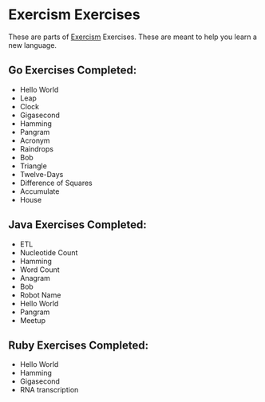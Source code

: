# Exercism Exercises
These are parts of [Exercism](http://exercism.io/) Exercises. These are meant to help you learn a new language.

## Go Exercises Completed:
* Hello World
* Leap
* Clock
* Gigasecond
* Hamming
* Pangram
* Acronym
* Raindrops
* Bob
* Triangle
* Twelve-Days
* Difference of Squares
* Accumulate
* House

## Java Exercises Completed:
* ETL
* Nucleotide Count
* Hamming
* Word Count
* Anagram
* Bob
* Robot Name
* Hello World
* Pangram
* Meetup

## Ruby Exercises Completed:
* Hello World
* Hamming
* Gigasecond
* RNA transcription
